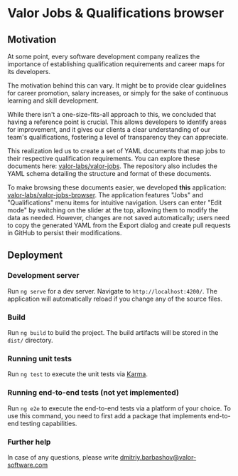 # Valor Jobs & Qualifications browser

## Motivation

At some point, every software development company realizes the importance of establishing qualification requirements and career maps for its developers.

The motivation behind this can vary. It might be to provide clear guidelines for career promotion, salary increases, or simply for the sake of continuous learning and skill development.

While there isn't a one-size-fits-all approach to this, we concluded that having a reference point is crucial. This allows developers to identify areas for improvement, and it gives our clients a clear understanding of our team's qualifications, fostering a level of transparency they can appreciate.

This realization led us to create a set of YAML documents that map jobs to their respective qualification requirements. You can explore these documents here: [valor-labs/valor-jobs](https://github.com/valor-labs/valor-jobs-browser). The repository also includes the YAML schema detailing the structure and format of these documents.

To make browsing these documents easier, we developed **this** application: [valor-labs/valor-jobs-browser](https://github.com/valor-labs/valor-jobs-browser). The application features "Jobs" and "Qualifications" menu items for intuitive navigation. Users can enter "Edit mode" by switching on the slider at the top, allowing them to modify the data as needed. However, changes are not saved automatically; users need to copy the generated YAML from the Export dialog and create pull requests in GitHub to persist their modifications.

## Deployment

### Development server

Run `ng serve` for a dev server. Navigate to `http://localhost:4200/`. The application will automatically reload if you change any of the source files.

### Build

Run `ng build` to build the project. The build artifacts will be stored in the `dist/` directory.

### Running unit tests

Run `ng test` to execute the unit tests via [Karma](https://karma-runner.github.io).

### Running end-to-end tests (not yet implemented)

Run `ng e2e` to execute the end-to-end tests via a platform of your choice. To use this command, you need to first add a package that implements end-to-end testing capabilities.

### Further help

In case of any questions, please write dmitriy.barbashov@valor-software.com
